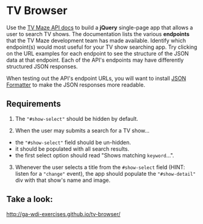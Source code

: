 # TV Browser

Use the [TV Maze API docs](http://www.tvmaze.com/api) to build a **jQuery** single-page app that allows a user to search TV shows. The documentation lists the various **endpoints** that the TV Maze development team has made available. Identify which endpoint(s) would most useful for your TV show searching app. Try clicking on the URL examples for each endpoint to see the structure of the JSON data at that endpoint. Each of the API's endpoints may have differently structured JSON responses.

When testing out the API's endpoint URLs, you will want to install [JSON Formatter](https://chrome.google.com/webstore/detail/json-formatter/bcjindcccaagfpapjjmafapmmgkkhgoa?hl=en) to make the JSON responses more readable.

## Requirements

 1. The `"#show-select"` should be hidden by default.

 2. When the user may submits a search for a TV show...
  - the `"#show-select"` field should be un-hidden.
  - it should be populated with all search results.
  - the first select option should read "Shows matching `keyword`…".

 3. Whenever the user selects a title from the `#show-select` field (HINT: listen for a `"change"` event), the app should populate the `"#show-detail"` div with that show's name and image.

## Take a look:

http://ga-wdi-exercises.github.io/tv-browser/
